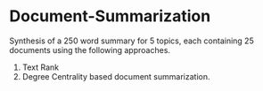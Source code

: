 # Document-Summarization
Synthesis of a 250 word summary for 5 topics, each containing 25 documents using the following approaches.  
1. Text Rank  
2. Degree Centrality based document summarization.


